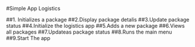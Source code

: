#Simple App Logistics

##1. Initializes a package 
##2.Display package detalis
##3.Update package status
##4.Initialize the logistics app
##5.Adds a new package
##6.Views all packages
##7.Updateas package status
##8.Runs the main menu
##9.Start The app
